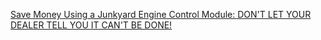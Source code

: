 [Save Money Using a Junkyard Engine Control Module: DON'T LET YOUR DEALER TELL YOU IT CAN'T BE DONE!](https://youtu.be/Hhk7Wg0i3KE)
